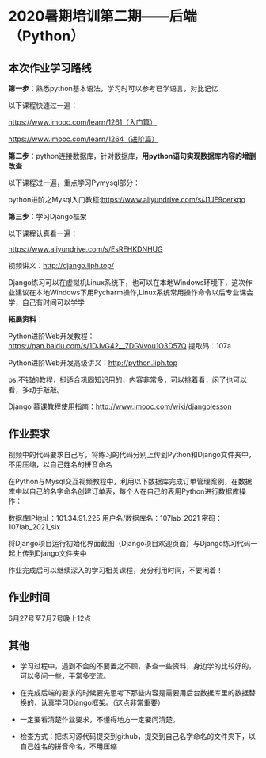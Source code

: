# 2020暑期培训第二期——后端（Python）

## 本次作业学习路线

**第一步**：熟悉python基本语法，学习时可以参考已学语言，对比记忆

以下课程快速过一遍：

https://www.imooc.com/learn/1261（入门篇）

https://www.imooc.com/learn/1264（进阶篇）



**第二步**：python连接数据库，针对数据库，**用python语句实现数据库内容的增删改查**

以下课程过一遍，重点学习Pymysql部分：

python进阶之Mysql入门教程:https://www.aliyundrive.com/s/J1JE9cerkqo



**第三步**：学习Django框架

以下课程认真看一遍：

https://www.aliyundrive.com/s/EsREHKDNHUG

视频讲义：http://django.liph.top/

Django练习可以在虚拟机Linux系统下，也可以在本地Windows环境下，这次作业建议在本地Windows下用Pycharm操作,Linux系统常用操作命令以后专业课会学，自己有时间可以学学



**拓展资料**：	

Python进阶Web开发教程：https://pan.baidu.com/s/1DJvG42__7DGVvou1O3D57Q  提取码：107a

Python进阶Web开发高级讲义：http://python.liph.top

ps:不错的教程，挺适合巩固知识用的，内容非常多，可以挑着看，闲了也可以看，多动手敲敲。

Django 慕课教程使用指南：http://www.imooc.com/wiki/djangolesson



## 作业要求

视频中的代码要求自己写，将练习的代码分别上传到Python和Django文件夹中，不用压缩，以自己姓名的拼音命名

在Python与Mysql交互视频教程中，利用以下数据库完成订单管理案例，在数据库中以自己的名字命名创建订单表，每个人在自己的表用Python进行数据库操作：

数据库IP地址：101.34.91.225      用户名/数据库名：107lab_2021   密码：107lab_2021_six

将Django项目运行初始化界面截图（Django项目欢迎页面）与Django练习代码一起上传到Django文件夹中

作业完成后可以继续深入的学习相关课程，充分利用时间，不要闲着！



## 作业时间

6月27号至7月7号晚上12点



## 其他

- 学习过程中，遇到不会的不要置之不顾，多查一些资料，身边学的比较好的，可以多问一些，平常多交流。

- 在完成后端的要求的时候要先思考下那些内容是需要用后台数据库里的数据替换的，认真学习Django框架。（这点非常重要）

- 一定要看清楚作业要求，不懂得地方一定要问清楚。

- 检查方式：把练习源代码提交到github，提交到自己名字命名的文件夹下，以自己姓名的拼音命名，不用压缩
